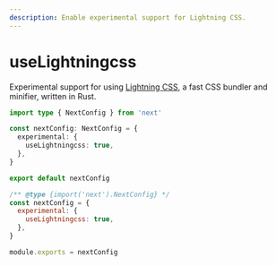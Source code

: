 ```yaml
---
description: Enable experimental support for Lightning CSS.
---
```


# useLightningcss

Experimental support for using [Lightning CSS](https://lightningcss.dev), a fast CSS bundler and minifier, written in Rust.

```ts
import type { NextConfig } from 'next'

const nextConfig: NextConfig = {
  experimental: {
    useLightningcss: true,
  },
}

export default nextConfig
```

```js
/** @type {import('next').NextConfig} */
const nextConfig = {
  experimental: {
    useLightningcss: true,
  },
}

module.exports = nextConfig
```
